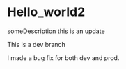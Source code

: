 # Hello_world2
someDescription 
this is an update


This is a dev branch

I made a bug fix for both dev and prod.
